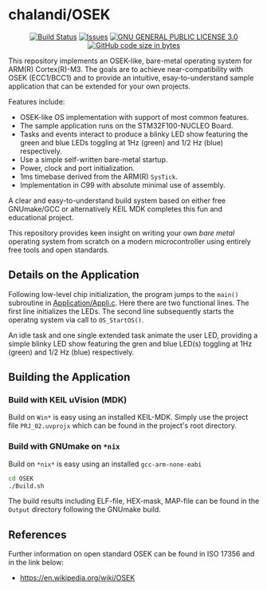 chalandi/OSEK
==================

<p align="center">
    <a href="https://github.com/chalandi/OSEK/actions">
        <img src="https://github.com/chalandi/OSEK/actions/workflows/OSEK.yml/badge.svg" alt="Build Status"></a>
    <a href="https://github.com/chalandi/OSEK/issues?q=is%3Aissue+is%3Aopen+sort%3Aupdated-desc">
        <img src="https://custom-icon-badges.herokuapp.com/github/issues-raw/chalandi/OSEK?logo=github" alt="Issues" /></a>
    <a href="https://github.com/chalandi/OSEK/blob/master/gpl-3.0.txt">
        <img src="https://img.shields.io/badge/license-GPL%203.0-blue.svg" alt="GNU GENERAL PUBLIC LICENSE 3.0"></a>
    <a href="https://github.com/chalandi/OSEK">
        <img src="https://img.shields.io/github/languages/code-size/chalandi/OSEK" alt="GitHub code size in bytes" /></a>
</p>

This repository implements an OSEK-like, bare-metal
operating system for ARM(R) Cortex(R)-M3.
The goals are to achieve near-compatibility with OSEK (ECC1/BCC1)
and to provide an intuitive, esay-to-understand sample application
that can be extended for your own projects.

Features include:
  - OSEK-like OS implementation with support of most common features.
  - The sample application runs on the STM32F100-NUCLEO Board.
  - Tasks and events interact to produce a blinky LED show featuring the green and blue LEDs toggling at 1Hz (green) and 1/2 Hz (blue) respectively.
  - Use a simple self-written bare-metal startup.
  - Power, clock and port initialization.
  - 1ms timebase derived from the ARM(R) `SysTick`.
  - Implementation in C99 with absolute minimal use of assembly.

A clear and easy-to-understand build system based on either free GNUmake/GCC
or alternatively KEIL MDK completes this fun and educational project.

This repository provides keen insight on writing your own
_bare_ _metal_ operating system from scratch on a modern
microcontroller using entirely free tools and open standards.

## Details on the Application

Following low-level chip initialization, the program jumps
to the `main()` subroutine in [Application/Appli.c](./Application/Appli.c).
Here there are two functional lines. The first line initializes the LEDs.
The second line subsequently starts the operatng system via call
to `OS_StartOS()`.

An idle task and one single extended task animate the user LED,
providing a simple blinky LED show featuring the gren and blue
LED(s) toggling at 1Hz (green) and 1/2 Hz (blue) respectively.

## Building the Application

### Build with KEIL uVision (MDK)

Build on `Win*` is easy using an installed KEIL-MDK.
Simply use the project file `PRJ_02.uvprojx` which can
be found in the project's root directory.

### Build with GNUmake on `*nix`

Build on `*nix*` is easy using an installed `gcc-arm-none-eabi`

```sh
cd OSEK
./Build.sh
```

The build results including ELF-file, HEX-mask, MAP-file
can be found in the `Output` directory following the GNUmake build.

## References
Further information on open standard OSEK can be found in ISO 17356 and in the link below:
* https://en.wikipedia.org/wiki/OSEK
